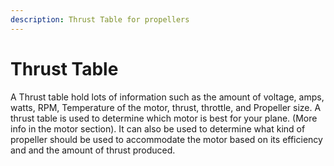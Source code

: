 ```yaml
---
description: Thrust Table for propellers
---
```


# Thrust Table

A Thrust table hold lots of information such as the amount of voltage, amps, watts, RPM, Temperature of the motor, thrust, throttle, and Propeller size.  A thrust table is used to determine which motor is best for your plane. \(More info in the motor section\). It can also be used to determine what kind of propeller should be used to accommodate the motor based on its efficiency and and the amount of thrust produced.

